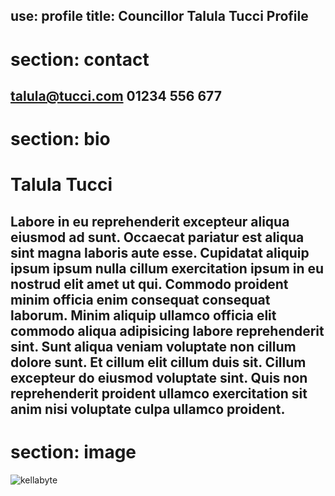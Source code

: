 use: profile
title: Councillor Talula Tucci Profile
---
section: contact
===
[talula@tucci.com](mailto:talula@tucci.com)
01234 556 677
---
section: bio
===
# Talula Tucci
Labore in eu reprehenderit excepteur aliqua eiusmod ad sunt. Occaecat pariatur est aliqua sint magna laboris aute esse. Cupidatat aliquip ipsum ipsum nulla cillum exercitation ipsum in eu nostrud elit amet ut qui. Commodo proident minim officia enim consequat consequat laborum. Minim aliquip ullamco officia elit commodo aliqua adipisicing labore reprehenderit sint. Sunt aliqua veniam voluptate non cillum dolore sunt. Et cillum elit cillum duis sit. Cillum excepteur do eiusmod voluptate sint. Quis non reprehenderit proident ullamco exercitation sit anim nisi voluptate culpa ullamco proident.
---
section: image
===
![](https://avatars2.githubusercontent.com/u/676347?s=400&v=4 'kellabyte')
<!--stackedit_data:
eyJoaXN0b3J5IjpbLTE1ODU5MTkwNTAsLTI4Nzg5MjUzMF19
-->